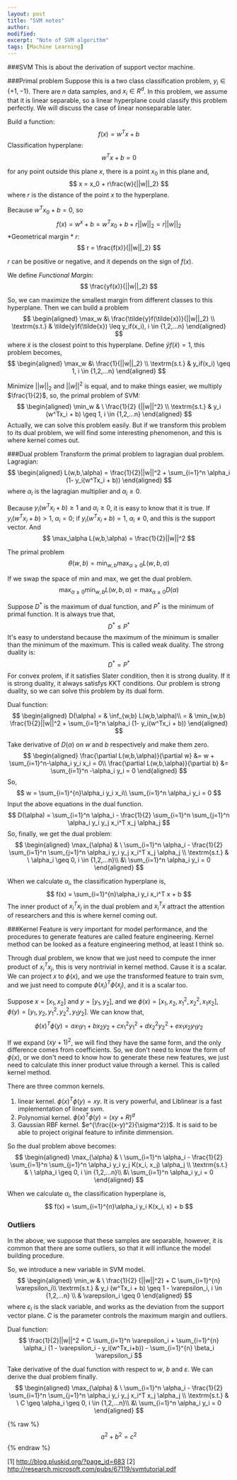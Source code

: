```yaml
---
layout: post
title: "SVM notes"
author: 
modified:
excerpt: "Note of SVM algorithm"
tags: [Machine Learning]
---
```


###SVM
This is about the derivation of support vector machine.



###Primal problem
Suppose this is a two class classification problem, $y_i \in \{+1,-1\}$. There are $n$ data samples, and $x_i \in R^d$.
In this problem, we assume that it is linear separable, so a linear hyperplane could classify this problem perfectly. We will discuss the case of linear nonseparable later.

Build a function:
$$
f(x) = w^Tx + b
$$
Classification hyperplane:
$$
w^T x + b = 0
$$

for any point outside this plane $x$, there is a point $x_0$ in this plane and,
$$
x = x_0 + r\frac{w}{||w||_2}
$$
where $r$ is the distance of the point $x$ to the hyperplane.

Because $w^Tx_0 + b = 0$, so
$$
f(x) = w^x+b = w^Tx_0 +b +r||w||_2 = r||w||_2
$$
*Geometrical margin *  $r$:
$$
r = \frac{f(x)}{||w||_2}
$$

$r$ can be positive or negative, and it depends on the sign of $f(x)$.

We define *Functional Margin*:
$$
\frac{yf(x)}{||w||_2}
$$

So, we can maximize the smallest margin from different classes to this hyperplane. Then we can  build a problem
$$
\begin{aligned}
\max_w &\ \frac{\tilde{y}f(\tilde{x})}{||w||_2} \\
\textrm{s.t.} & \tilde{y}f(\tilde{x}) \leq y_if(x_i), i \in {1,2,...n}
\end{aligned}
$$
where $\tilde{x}$ is the closest point to this hyperplane.
Define $\tilde{y}f(\tilde{x}) = 1$, this problem becomes,
$$
\begin{aligned}
\max_w &\ \frac{1}{||w||_2} \\
\textrm{s.t.} &  y_if(x_i) \geq 1, i \in {1,2,...n}
\end{aligned}
$$

Minimize $||w||_2$ and $||w||^2$ is equal, and to make things easier, we multiply $\frac{1}{2}$, so, the primal problem of SVM:
$$
\begin{aligned}
\min_w & \ \frac{1}{2} {||w||^2} \\
\textrm{s.t.} &  y_i (w^Tx_i + b) \geq 1, i \in {1,2,...n}
\end{aligned}
$$
Actually, we can solve this problem easily. But if we transform this problem to its dual problem, we will find some interesting phenomenon, and this is where kernel comes out.

###Dual problem
Transform the primal problem to lagragian dual problem.
Lagragian:
$$
\begin{aligned}
L(w,b,\alpha) = \frac{1}{2}||w||^2 + \sum_{i=1}^n \alpha_i (1- y_i(w^Tx_i + b))
\end{aligned}
$$
where $\alpha_i$ is the lagragian multiplier and $\alpha_i \geq 0$.

Because $y_i (w^Tx_i + b) \geq 1$ and $\alpha_i \geq 0$, it is easy to know that it is true. If $y_i (w^Tx_i + b) > 1$, $\alpha_i=0$; if $y_i (w^Tx_i + b) = 1$, $\alpha_i \neq 0$, and this is the support vector. And
$$
\max_\alpha L(w,b,\alpha) = \frac{1}{2}||w||^2
$$

The primal problem
$$
\theta(w,b) = \min_{w,b} \max_{\alpha \geq 0} L(w,b,\alpha)
$$

If we swap the space of min and max, we get the dual problem.
$$
\max_{\alpha \geq 0} \min_{w,b} L(w,b,\alpha) = \max_{\alpha \geq 0} D(\alpha)
$$

Suppose $D^*$ is the maximum of dual function, and $P^*$ is the minimum of primal function.
It is always true that,
$$
D^* \leq P^*
$$
It's easy to understand because the maximum of the minimum is smaller than the minimum of the maximum. This is called weak duality.
The strong duality is:
$$
D^* = P^*
$$
For convex prolem, if it satisfies Slater condition, then it is strong duality. If it is strong duality, it always satisfys KKT conditions. Our problem is strong duality, so we can solve this problem by its dual form.

Dual function:
$$
\begin{aligned}
D(\alpha) = & \inf_{w,b} L(w,b,\alpha)\\
 = & \min_{w,b} \frac{1}{2}||w||^2 + \sum_{i=1}^n \alpha_i (1- y_i(w^Tx_i + b))
\end{aligned}
$$

Take derivative of $D(\alpha)$ on $w$ and $b$ respectively and make them zero.
$$
\begin{aligned}
\frac{\partial L(w,b,\alpha)}{\partial w} &= w + \sum_{i=1}^n-\alpha_i y_i x_i = 0\\
\frac{\partial L(w,b,\alpha)}{\partial b} &= \sum_{i=1}^n -\alpha_i y_i = 0
\end{aligned}
$$
So,
$$
w = \sum_{i=1}^{n}\alpha_i y_i x_i\\
\sum_{i=1}^n \alpha_i y_i = 0
$$
Input the above equations in the dual function.
$$
D(\alpha) =  \sum_{i=1}^n \alpha_i - \frac{1}{2} \sum_{i=1}^n \sum_{j=1}^n \alpha_i y_i y_j x_i^T x_j \alpha_j
$$
So, finally, we get the dual problem:
$$
\begin{aligned}
\max_{\alpha} & \   \sum_{i=1}^n \alpha_i - \frac{1}{2} \sum_{i=1}^n \sum_{j=1}^n \alpha_i y_i y_j x_i^T x_j \alpha_j \\
\textrm{s.t.} & \ \alpha_i \geq 0, i \in {1,2,...n}\\
&\ \sum_{i=1}^n \alpha_i y_i = 0
\end{aligned}
$$

When we calculate $\alpha_i$, the classification hyperplane is,
$$
f(x) = \sum_{i=1}^{n}\alpha_i y_i x_i^T x + b
$$
The inner product of $x_i^T x_j$ in the dual problem and $x_i^Tx$ attract the attention of researchers and this is where kernel coming out.

###Kernel
Feature is very important for model performance, and the procedures to generate features are called feature engineering. Kernel method can be looked as a feature engineering method, at least I think so.

Through dual problem, we know that we just need to compute the inner product of $x_i^T x_j$, this is very nontrivial in kernel method. Cause it is a scalar. We can project $x$ to $\phi(x)$, and we use the transformed feature to train svm, and we just need to compute $\phi(x_i)^T \phi(x_j)$, and it is a scalar too.

Suppose $x = [x_1,x_2]$ and $y = [y_1, y_2]$, and we $\phi(x) = [x_1,x_2,x_1^2,x_2^2,x_1x_2]$, $\phi(y) = [y_1,y_2,y_1^2,y_2^2,y_1y_2]$.
We can know that,
$$
\phi(x)^T\phi(y) = a x_1y_1 + b x_2y_2 + cx_1^2y_1^2 + dx_2^2y_2^2 + ex_1x_2y_1y_2
$$

If we expand $(xy+1)^2$, we will find they have the same form, and the only difference comes from coefficients. So, we don't need to know the form of $\phi(x)$, or we don't need to know how to generate these new features, we just need to calculate this inner product value through a kernel. This is called kernel method.

There are three common kernels.
1. linear kernel. $\phi(x)^T\phi(y) = xy$. It is very powerful, and Liblinear is a fast implementation of linear svm.
2. Polynomial kernel. $\phi(x)^T\phi(y) = (xy+R)^d$
3. Gaussian RBF kernel. $e^{\frac{(x-y)^2}{\sigma^2}}$. It is said to be able to project original feature to infinite dimmension.

So the dual problem above becomes:
$$
\begin{aligned}
\max_{\alpha} & \   \sum_{i=1}^n \alpha_i - \frac{1}{2} \sum_{i=1}^n \sum_{j=1}^n \alpha_i y_i y_j K(x_i, x_j) \alpha_j \\
\textrm{s.t.} & \ \alpha_i \geq 0, i \in {1,2,...n}\\
&\ \sum_{i=1}^n \alpha_i y_i = 0
\end{aligned}
$$

When we calculate $\alpha_i$, the classification hyperplane is,
$$
f(x) = \sum_{i=1}^{n}\alpha_i y_i K(x_i, x) + b
$$


### Outliers
In the above, we suppose that these samples are separable, however, it is common that there are some outliers, so that it will influnce the model building procedure.

So, we introduce a new variable in SVM model.
$$
\begin{aligned}
\min_w & \ \frac{1}{2} {||w||^2}  + C \sum_{i=1}^{n} \varepsilon_i\\
\textrm{s.t.} &  y_i (w^Tx_i + b) \geq 1 - \varepsilon_i, i \in {1,2,...n} \\
& \varepsilon_i \geq 0
\end{aligned}
$$
where $\varepsilon_i$ is the slack variable, and works as the deviation from the support vector plane. $C$ is the parameter controls the maximum margin and outliers.

Dual function:
$$
\frac{1}{2}||w||^2 + C \sum_{i=1}^n \varepsilon_i + \sum_{i=1}^{n} \alpha_i (1 - \varepsilon_i - y_i(w^Tx_i+b)) - \sum_{i=1}^{n} \beta_i \varepsilon_i
$$

Take derivative of the dual function with respect to $w$, $b$ and $\varepsilon$.
We can derive the dual problem finally.
$$
\begin{aligned}
\max_{\alpha} & \   \sum_{i=1}^n \alpha_i - \frac{1}{2} \sum_{i=1}^n \sum_{j=1}^n \alpha_i y_i y_j x_i^T x_j \alpha_j \\
\textrm{s.t.} & \ C \geq \alpha_i \geq 0, i \in {1,2,...n}\\
&\ \sum_{i=1}^n \alpha_i y_i = 0
\end{aligned}
$$

 {% raw %}
  $$a^2 + b^2 = c^2$$ 
 {% endraw %}

[1] http://blog.pluskid.org/?page_id=683
[2] http://research.microsoft.com/pubs/67119/svmtutorial.pdf
